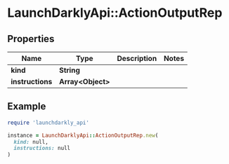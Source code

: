 # LaunchDarklyApi::ActionOutputRep

## Properties

| Name | Type | Description | Notes |
| ---- | ---- | ----------- | ----- |
| **kind** | **String** |  |  |
| **instructions** | **Array&lt;Object&gt;** |  |  |

## Example

```ruby
require 'launchdarkly_api'

instance = LaunchDarklyApi::ActionOutputRep.new(
  kind: null,
  instructions: null
)
```

